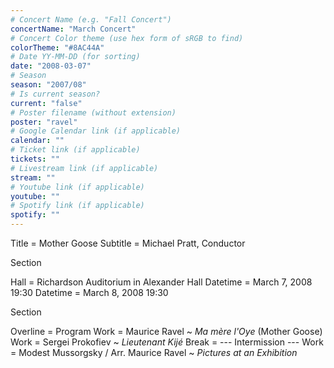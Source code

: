 ```yaml
---
# Concert Name (e.g. "Fall Concert")
concertName: "March Concert"
# Concert Color theme (use hex form of sRGB to find)
colorTheme: "#8AC44A"
# Date YY-MM-DD (for sorting)
date: "2008-03-07"
# Season
season: "2007/08"
# Is current season?
current: "false"
# Poster filename (without extension)
poster: "ravel"
# Google Calendar link (if applicable)
calendar: ""
# Ticket link (if applicable)
tickets: ""
# Livestream link (if applicable)
stream: ""
# Youtube link (if applicable)
youtube: ""
# Spotify link (if applicable)
spotify: ""
---
```

Title = Mother Goose
Subtitle = Michael Pratt, Conductor

Section

Hall = Richardson Auditorium in Alexander Hall
Datetime = March 7, 2008 19:30
Datetime = March 8, 2008 19:30

Section

Overline = Program
Work = Maurice Ravel ~ *Ma mère l'Oye* (Mother Goose)
Work = Sergei Prokofiev ~ *Lieutenant Kijé*
Break = --- Intermission ---
Work = Modest Mussorgsky / Arr. Maurice Ravel ~ *Pictures at an Exhibition*
